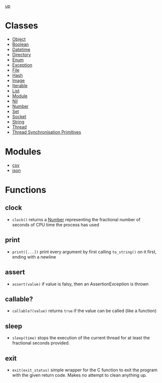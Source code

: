 [up](../index.md)

# Classes

- [Object](object.md)
- [Boolean](boolean.md)
- [Datetime](datetime.md)
- [Directory](directory.md)
- [Enum](enum.md)
- [Exception](exception.md)
- [File](file.md)
- [Hash](hash.md)
- [Image](image.md)
- [Iterable](iterable.md)
- [List](list.md)
- [Module](module.md)
- [Nil](nil.md)
- [Number](number.md)
- [Set](set.md)
- [Socket](socket.md)
- [String](string.md)
- [Thread](thread.md)
- [Thread Synchronisation Primitives](thread_synchronisation.md)

# Modules
- [csv](csv.md)
- [json](json.md)

# Functions
## clock
- `clock()` returns a [Number](number.md) representing the fractional number of seconds of CPU time the process has used

## print
- `print([...])` print every argument by first calling `to_string()` on it first, ending with a newline

## assert
- `assert(value)` if value is falsy, then an AssertionException is thrown

## callable?
- `callable?(value)` returns `true` if the value can be called (like a function)

## sleep
- `sleep(time)` stops the execution of the current thread for at least the fractional seconds provided.

## exit
- `exit(exit_status)` simple wrapper for the C function to exit the program with the given return code.  Makes no attempt to clean anything up.
